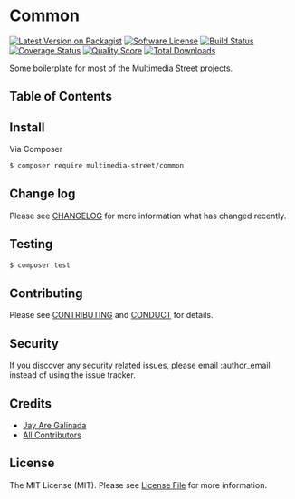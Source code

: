 # Common

[![Latest Version on Packagist][ico-version]][link-packagist]
[![Software License][ico-license]](LICENSE.md)
[![Build Status][ico-travis]][link-travis]
[![Coverage Status][ico-scrutinizer]][link-scrutinizer]
[![Quality Score][ico-code-quality]][link-code-quality]
[![Total Downloads][ico-downloads]][link-downloads]

Some boilerplate for most of the Multimedia Street projects.

## Table of Contents


## Install

Via Composer

``` bash
$ composer require multimedia-street/common
```


## Change log

Please see [CHANGELOG](CHANGELOG.md) for more information what has changed recently.

## Testing

``` bash
$ composer test
```

## Contributing

Please see [CONTRIBUTING](CONTRIBUTING.md) and [CONDUCT](CONDUCT.md) for details.

## Security

If you discover any security related issues, please email :author_email instead of using the issue tracker.

## Credits

- [Jay Are Galinada][link-author]
- [All Contributors][link-contributors]

## License

The MIT License (MIT). Please see [License File](LICENSE.md) for more information.

[ico-version]: https://img.shields.io/packagist/v/multimedia-street/common.svg?style=flat-square
[ico-license]: https://img.shields.io/badge/license-MIT-brightgreen.svg?style=flat-square
[ico-travis]: https://img.shields.io/travis/multimedia-street/common/master.svg?style=flat-square
[ico-scrutinizer]: https://img.shields.io/scrutinizer/coverage/g/multimedia-street/common.svg?style=flat-square
[ico-code-quality]: https://img.shields.io/scrutinizer/g/multimedia-street/common.svg?style=flat-square
[ico-downloads]: https://img.shields.io/packagist/dt/multimedia-street/common.svg?style=flat-square

[link-packagist]: https://packagist.org/packages/multimedia-street/common
[link-travis]: https://travis-ci.org/multimedia-street/common
[link-scrutinizer]: https://scrutinizer-ci.com/g/multimedia-street/common/code-structure
[link-code-quality]: https://scrutinizer-ci.com/g/multimedia-street/common
[link-downloads]: https://packagist.org/packages/multimedia-street/common
[link-author]: https://github.com/jayaregalinada
[link-contributors]: ../../contributors
